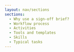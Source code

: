 ```yaml
---
layout: nav/sections
sections:
  - Why use a sign-off brief?
  - Workflow process
  - Activities
  - Tools and templates
  - Skills
  - Typical tasks
---
```

